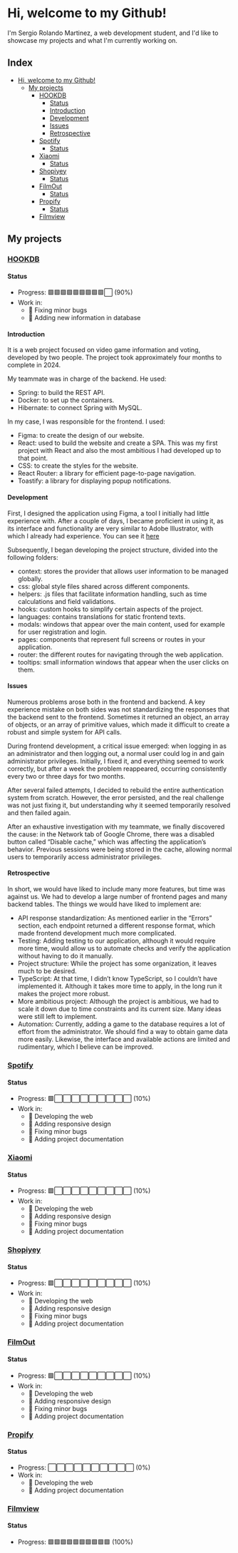 # Hi, welcome to my Github!

I'm Sergio Rolando Martinez, a web development student, and I'd like to showcase my projects and what I'm currently working on.

## Index
- [Hi, welcome to my Github!](#hi-welcome-to-my-github)
   * [My projects](#my-projects)
      + [HOOKDB](#hookdb)
         - [Status](#status)
         - [Introduction](#introduction)
         - [Development](#development)
         - [Issues](#issues)
         - [Retrospective](#retrospective)
      + [Spotify](#spotify)
         - [Status](#status-1)
      + [Xiaomi](#xiaomi)
         - [Status](#status-2)
      + [Shopiyey](#shopiyey)
         - [Status](#status-3)
      + [FilmOut](#filmout)
         - [Status](#status-4)
      + [Propify](#propify)
         - [Status](#status-5)
      + [Filmview](#filmview)



## My projects

### [HOOKDB](https://hookdb.sergiorm.dev/)

#### Status
- Progress: 🟩🟩🟩🟩🟩🟩🟩🟩🟩⬜ (90%)
- Work in:
    + 🔧 Fixing minor bugs
    + 💾 Adding new information in database

#### Introduction
It is a web project focused on video game information and voting, developed by two people. The project took approximately four months to complete in 2024.


My teammate was in charge of the backend. He used:
- Spring: to build the REST API.
- Docker: to set up the containers.
- Hibernate: to connect Spring with MySQL.

In my case, I was responsible for the frontend. I used:
- Figma: to create the design of our website.
- React: used to build the website and create a SPA. This was my first project with React and also the most ambitious I had developed up to that point.
- CSS: to create the styles for the website.
- React Router: a library for efficient page-to-page navigation.
- Toastify: a library for displaying popup notifications.

#### Development
First, I designed the application using Figma, a tool I initially had little experience with. After a couple of days, I became proficient in using it, as its interface and functionality are very similar to Adobe Illustrator, with which I already had experience. You can see it [here](https://www.figma.com/design/8aTidF8pYm4eD3DDD0uoXZ/HOOKDB?node-id=0-1&t=WHkvMr6VvAOC2XFH-1)

Subsequently, I began developing the project structure, divided into the following folders:

- context: stores the provider that allows user information to be managed globally.
- css: global style files shared across different components.
- helpers: .js files that facilitate information handling, such as time calculations and field validations.
- hooks: custom hooks to simplify certain aspects of the project.
- languages: contains translations for static frontend texts.
- modals: windows that appear over the main content, used for example for user registration and login.
- pages: components that represent full screens or routes in your application.
- router: the different routes for navigating through the web application.
- tooltips: small information windows that appear when the user clicks on them.

#### Issues

Numerous problems arose both in the frontend and backend. A key experience mistake on both sides was not standardizing the responses that the backend sent to the frontend. Sometimes it returned an object, an array of objects, or an array of primitive values, which made it difficult to create a robust and simple system for API calls.

During frontend development, a critical issue emerged: when logging in as an administrator and then logging out, a normal user could log in and gain administrator privileges. Initially, I fixed it, and everything seemed to work correctly, but after a week the problem reappeared, occurring consistently every two or three days for two months.

After several failed attempts, I decided to rebuild the entire authentication system from scratch. However, the error persisted, and the real challenge was not just fixing it, but understanding why it seemed temporarily resolved and then failed again.

After an exhaustive investigation with my teammate, we finally discovered the cause: in the Network tab of Google Chrome, there was a disabled button called “Disable cache,” which was affecting the application’s behavior. Previous sessions were being stored in the cache, allowing normal users to temporarily access administrator privileges.

#### Retrospective
In short, we would have liked to include many more features, but time was against us. We had to develop a large number of frontend pages and many backend tables. The things we would have liked to implement are:
- API response standardization: As mentioned earlier in the “Errors” section, each endpoint returned a different response format, which made frontend development much more complicated.
- Testing: Adding testing to our application, although it would require more time, would allow us to automate checks and verify the application without having to do it manually.
- Project structure: While the project has some organization, it leaves much to be desired.
- TypeScript: At that time, I didn’t know TypeScript, so I couldn’t have implemented it. Although it takes more time to apply, in the long run it makes the project more robust.
- More ambitious project: Although the project is ambitious, we had to scale it down due to time constraints and its current size. Many ideas were still left to implement.
- Automation: Currently, adding a game to the database requires a lot of effort from the administrator. We should find a way to obtain game data more easily. Likewise, the interface and available actions are limited and rudimentary, which I believe can be improved.

### [Spotify](https://www.spotify.sergiorm.dev/)

#### Status
- Progress: 🟩⬜⬜⬜⬜⬜⬜⬜⬜⬜ (10%)
- Work in:
    + 🚧 Developing the web
    + 📱 Adding responsive design
    + 🔧 Fixing minor bugs
    + 📝 Adding project documentation

### [Xiaomi](https://www.xiaomi.sergiorm.dev/)

#### Status
- Progress: 🟩⬜⬜⬜⬜⬜⬜⬜⬜⬜ (10%)
- Work in:
    + 🚧 Developing the web
    + 📱 Adding responsive design
    + 🔧 Fixing minor bugs
    + 📝 Adding project documentation

### [Shopiyey](https://www.shopiyey.sergiorm.dev/)

#### Status
- Progress: 🟩⬜⬜⬜⬜⬜⬜⬜⬜⬜ (10%)
- Work in:
    + 🚧 Developing the web
    + 📱 Adding responsive design
    + 🔧 Fixing minor bugs
    + 📝 Adding project documentation

### [FilmOut](https://www.filmout.sergiorm.dev/)

#### Status
- Progress: 🟩⬜⬜⬜⬜⬜⬜⬜⬜⬜ (10%)
- Work in:
    + 🚧 Developing the web
    + 📱 Adding responsive design
    + 🔧 Fixing minor bugs
    + 📝 Adding project documentation

### [Propify](https://www.propify.sergiorm.dev/)

#### Status
- Progress: ⬜⬜⬜⬜⬜⬜⬜⬜⬜⬜ (0%)
- Work in:
    + 🚧 Developing the web
    + 📝 Adding project documentation

### [Filmview](https://www.filmview.sergiorm.dev/)

#### Status
- Progress: 🟩🟩🟩🟩🟩🟩🟩🟩🟩🟩 (100%)

